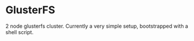 # GlusterFS
2 node glusterfs cluster. Currently a very simple setup, bootstrapped with a shell script.
